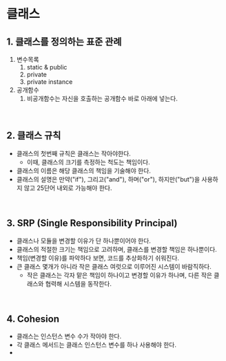 # 클래스

## 1. 클래스를 정의하는 표준 관례

1. 변수목록
    1. static & public
    2. private
    3. private instance
2. 공개함수
    1. 비공개함수는 자신을 호출하는 공개함수 바로 아래에 넣는다.

<br>

## 2. 클래스 규칙
- 클래스의 첫번째 규칙은 클래스는 작아야한다.
    * 이때, 클래스의 크기를 측정하는 척도는 책임이다.
- 클래스의 이름은 해당 클래스의 책임을 기술해야 한다.
- 클래스의 설명은 만약("if"), 그리고("and"), 하며("or"), 하지만("but")을 사용하지 않고 25단어 내외로 가능해야 한다.

<br>

## 3. SRP (Single Responsibility Principal)
- 클래스나 모듈을 변경할 이유가 단 하나뿐이어야 한다.
- 클래스의 적절한 크기는 책임으로 고려하며, 클래스를 변경할 책임은 하나뿐이다.
- 책임(변경할 이유)를 파악하다 보면, 코드를 추상화하기 쉬워진다.
- 큰 클래스 몇개가 아니라 작은 클래스 여럿으로 이루어진 시스템이 바람직하다.
    * 작은 클래스는 각자 맡은 책임이 하나이고 변경할 이유가 하나며, 다른 작은 클래스와 협력해 시스템을 동작한다.

<br>

## 4. Cohesion
- 클래스는 인스턴스 변수 수가 작아야 한다.
- 각 클래스 메서드는 클래스 인스턴스 변수를 하나 사용해야 한다.
- 

